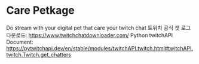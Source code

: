 # Care Petkage
Do stream with your digital pet that care your twitch chat
트위치 공식 챗 로그 다운로드: https://www.twitchchatdownloader.com/
Python twitchAPI Document: https://pytwitchapi.dev/en/stable/modules/twitchAPI.twitch.html#twitchAPI.twitch.Twitch.get_chatters
